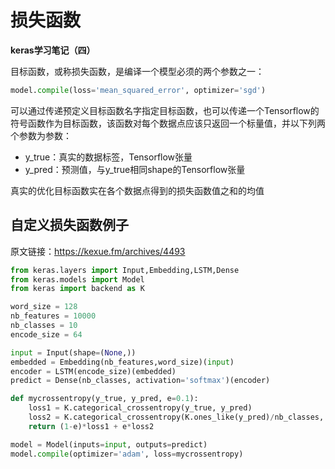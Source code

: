 # 损失函数


**keras学习笔记（四）**

<!--more-->

目标函数，或称损失函数，是编译一个模型必须的两个参数之一：

```python
model.compile(loss='mean_squared_error', optimizer='sgd')
```

可以通过传递预定义目标函数名字指定目标函数，也可以传递一个Tensorflow的符号函数作为目标函数，该函数对每个数据点应该只返回一个标量值，并以下列两个参数为参数：

- y_true：真实的数据标签，Tensorflow张量
- y_pred：预测值，与y_true相同shape的Tensorflow张量

真实的优化目标函数实在各个数据点得到的损失函数值之和的均值

## 自定义损失函数例子

原文链接：https://kexue.fm/archives/4493

```python
from keras.layers import Input,Embedding,LSTM,Dense
from keras.models import Model
from keras import backend as K

word_size = 128
nb_features = 10000
nb_classes = 10
encode_size = 64

input = Input(shape=(None,))
embedded = Embedding(nb_features,word_size)(input)
encoder = LSTM(encode_size)(embedded)
predict = Dense(nb_classes, activation='softmax')(encoder)

def mycrossentropy(y_true, y_pred, e=0.1):
    loss1 = K.categorical_crossentropy(y_true, y_pred)
    loss2 = K.categorical_crossentropy(K.ones_like(y_pred)/nb_classes, y_pred)
    return (1-e)*loss1 + e*loss2

model = Model(inputs=input, outputs=predict)
model.compile(optimizer='adam', loss=mycrossentropy)
```




